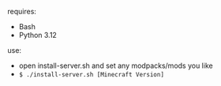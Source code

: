 requires: 
- Bash 
- Python 3.12

use:
- open install-server.sh and set any modpacks/mods you like 
- `$ ./install-server.sh [Minecraft Version]` 
